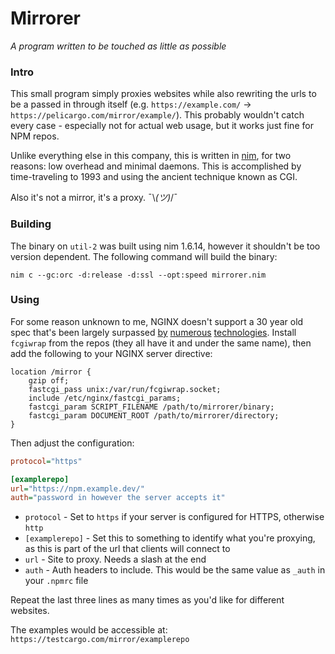 # Mirrorer
*A program written to be touched as little as possible*

### Intro
This small program simply proxies websites while also rewriting the urls to be a passed in through itself (e.g. `https://example.com/` ->  `https://pelicargo.com/mirror/example/`). This probably wouldn't catch every case - especially not for actual web usage, but it works just fine for NPM repos.

Unlike everything else in this company, this is written in [nim](https://nim-lang.org/), for two reasons: low overhead and minimal daemons. This is accomplished by time-traveling to 1993 and using the ancient technique known as CGI.

Also it's not a mirror, it's a proxy. ¯\\_(ツ)_/¯

### Building
The binary on `util-2` was built using nim 1.6.14, however it shouldn't be too version dependent. The following command will build the binary:

`nim c --gc:orc -d:release -d:ssl --opt:speed mirrorer.nim`

### Using
For some reason unknown to me, NGINX doesn't support a 30 year old spec that's been largely surpassed [by](https://en.wikipedia.org/wiki/FastCGI) [numerous](https://docs.nginx.com/nginx/admin-guide/web-server/reverse-proxy/) [technologies](https://en.wikipedia.org/wiki/Simple_Common_Gateway_Interface). Install `fcgiwrap` from the repos (they all have it and under the same name), then add the following to your NGINX server directive:
```nginx
location /mirror {
    gzip off;
    fastcgi_pass unix:/var/run/fcgiwrap.socket;
    include /etc/nginx/fastcgi_params;
    fastcgi_param SCRIPT_FILENAME /path/to/mirrorer/binary;
    fastcgi_param DOCUMENT_ROOT /path/to/mirrorer/directory;
}
```

Then adjust the configuration:
```ini
protocol="https"

[examplerepo]
url="https://npm.example.dev/"
auth="password in however the server accepts it"
```

* `protocol` - Set to `https` if your server is configured for HTTPS, otherwise `http`
* `[examplerepo]` - Set this to something to identify what you're proxying, as this is part of the url that clients will connect to
* `url` - Site to proxy. Needs a slash at the end
* `auth` - Auth headers to include. This would be the same value as `_auth` in your `.npmrc` file

Repeat the last three lines as many times as you'd like for different websites.

The examples would be accessible at: `https://testcargo.com/mirror/examplerepo`
